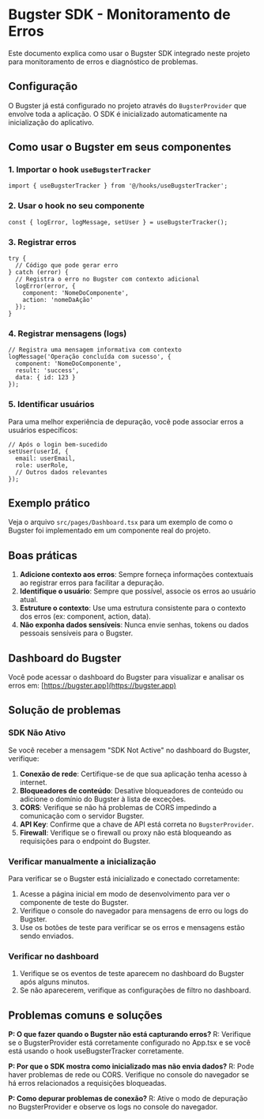 
# Bugster SDK - Monitoramento de Erros

Este documento explica como usar o Bugster SDK integrado neste projeto para monitoramento de erros e diagnóstico de problemas.

## Configuração

O Bugster já está configurado no projeto através do `BugsterProvider` que envolve toda a aplicação. O SDK é inicializado automaticamente na inicialização do aplicativo.

## Como usar o Bugster em seus componentes

### 1. Importar o hook `useBugsterTracker`

```tsx
import { useBugsterTracker } from '@/hooks/useBugsterTracker';
```

### 2. Usar o hook no seu componente

```tsx
const { logError, logMessage, setUser } = useBugsterTracker();
```

### 3. Registrar erros

```tsx
try {
  // Código que pode gerar erro
} catch (error) {
  // Registra o erro no Bugster com contexto adicional
  logError(error, { 
    component: 'NomeDoComponente',
    action: 'nomeDaAção'
  });
}
```

### 4. Registrar mensagens (logs)

```tsx
// Registra uma mensagem informativa com contexto
logMessage('Operação concluída com sucesso', {
  component: 'NomeDoComponente',
  result: 'success',
  data: { id: 123 }
});
```

### 5. Identificar usuários

Para uma melhor experiência de depuração, você pode associar erros a usuários específicos:

```tsx
// Após o login bem-sucedido
setUser(userId, {
  email: userEmail,
  role: userRole,
  // Outros dados relevantes
});
```

## Exemplo prático

Veja o arquivo `src/pages/Dashboard.tsx` para um exemplo de como o Bugster foi implementado em um componente real do projeto.

## Boas práticas

1. **Adicione contexto aos erros**: Sempre forneça informações contextuais ao registrar erros para facilitar a depuração.
2. **Identifique o usuário**: Sempre que possível, associe os erros ao usuário atual.
3. **Estruture o contexto**: Use uma estrutura consistente para o contexto dos erros (ex: component, action, data).
4. **Não exponha dados sensíveis**: Nunca envie senhas, tokens ou dados pessoais sensíveis para o Bugster.

## Dashboard do Bugster

Você pode acessar o dashboard do Bugster para visualizar e analisar os erros em: [https://bugster.app](https://bugster.app)

## Solução de problemas

### SDK Não Ativo

Se você receber a mensagem "SDK Not Active" no dashboard do Bugster, verifique:

1. **Conexão de rede**: Certifique-se de que sua aplicação tenha acesso à internet.
2. **Bloqueadores de conteúdo**: Desative bloqueadores de conteúdo ou adicione o domínio do Bugster à lista de exceções.
3. **CORS**: Verifique se não há problemas de CORS impedindo a comunicação com o servidor Bugster.
4. **API Key**: Confirme que a chave de API está correta no `BugsterProvider`.
5. **Firewall**: Verifique se o firewall ou proxy não está bloqueando as requisições para o endpoint do Bugster.

### Verificar manualmente a inicialização

Para verificar se o Bugster está inicializado e conectado corretamente:

1. Acesse a página inicial em modo de desenvolvimento para ver o componente de teste do Bugster.
2. Verifique o console do navegador para mensagens de erro ou logs do Bugster.
3. Use os botões de teste para verificar se os erros e mensagens estão sendo enviados.

### Verificar no dashboard

1. Verifique se os eventos de teste aparecem no dashboard do Bugster após alguns minutos.
2. Se não aparecerem, verifique as configurações de filtro no dashboard.

## Problemas comuns e soluções

**P: O que fazer quando o Bugster não está capturando erros?**
R: Verifique se o BugsterProvider está corretamente configurado no App.tsx e se você está usando o hook useBugsterTracker corretamente.

**P: Por que o SDK mostra como inicializado mas não envia dados?**
R: Pode haver problemas de rede ou CORS. Verifique no console do navegador se há erros relacionados a requisições bloqueadas.

**P: Como depurar problemas de conexão?**
R: Ative o modo de depuração no BugsterProvider e observe os logs no console do navegador.
